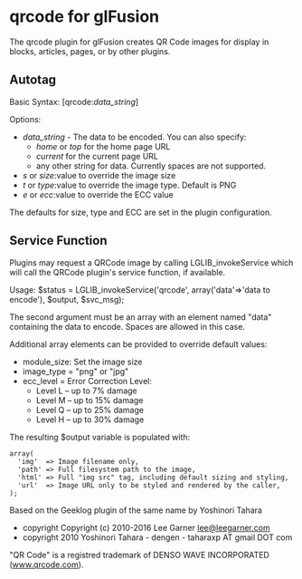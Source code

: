 # qrcode for glFusion
The qrcode plugin for glFusion creates QR Code images for display in blocks,
articles, pages, or by other plugins.

## Autotag
Basic Syntax: [qrcode:*data_string*]

Options:
* *data_string* - The data to be encoded. You can also specify:
  * *home* or *top* for the home page URL
  * *current* for the current page URL
  * any other string for data. Currently spaces are not supported.
* *s* or *size*:value to override the image size
* *t* or *type*:value to override the image type. Default is PNG
* *e* or *ecc*:value to override the ECC value

The defaults for size, type and ECC are set in the plugin configuration.

## Service Function
Plugins may request a QRCode image by calling LGLIB_invokeService which will
call the QRCode plugin's service function, if available.

Usage: $status = LGLIB_invokeService('qrcode', array('data'=>'data to encode'), $output, $svc_msg);

The second argument must be an array with an element named "data" containing the data to encode. Spaces are allowed in this case.

Additional array elements can be provided to override default values:
* module_size: Set the image size
* image_type = "png" or "jpg"
* ecc_level = Error Correction Level:
  * Level L – up to 7% damage
  * Level M – up to 15% damage
  * Level Q – up to 25% damage
  * Level H – up to 30% damage

The resulting $output variable is populated with:
```
array(
  'img'  => Image filename only,
  'path' => Full filesystem path to the image,
  'html' => Full "img src" tag, including default sizing and styling,
  'url'  => Image URL only to be styled and rendered by the caller,
);
```
Based on the Geeklog plugin of the same name by Yoshinori Tahara
* copyright  Copyright (c) 2010-2016 Lee Garner <lee@leegarner.com>
* copyright  2010 Yoshinori Tahara - dengen - taharaxp AT gmail DOT com

"QR Code" is a registred trademark of DENSO WAVE INCORPORATED (www.qrcode.com).
